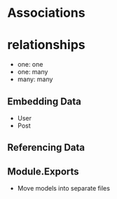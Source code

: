 # Associations
# relationships
* one: one
* one: many
* many: many

## Embedding Data
* User
* Post

## Referencing Data

## Module.Exports
* Move models into separate files
